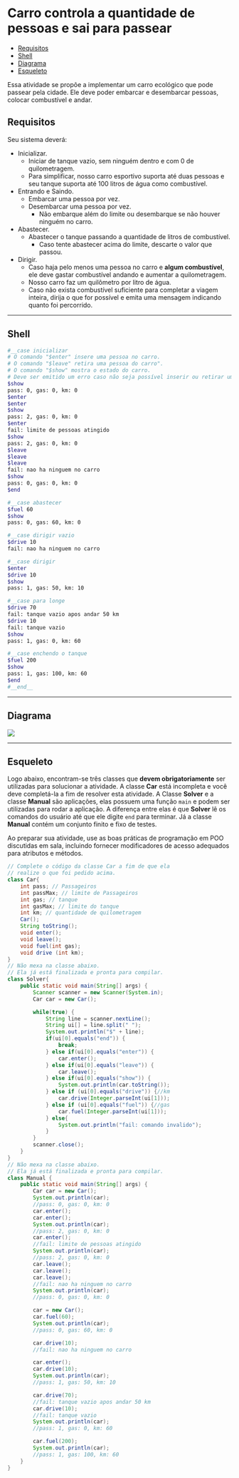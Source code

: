 # Carro controla a quantidade de pessoas e sai para passear

<!--TOC_BEGIN-->
- [Requisitos](#requisitos)
- [Shell](#shell)
- [Diagrama](#diagrama)
- [Esqueleto](#esqueleto)
<!--TOC_END-->

Essa atividade se propõe a implementar um carro ecológico que pode passear pela cidade. Ele deve poder embarcar e desembarcar pessoas, colocar combustível e andar.


## Requisitos
Seu sistema deverá:

- Inicializar.
    - Iniciar de tanque vazio, sem ninguém dentro e com 0 de quilometragem.
    - Para simplificar, nosso carro esportivo suporta até duas pessoas e seu tanque suporta até 100 litros de água como combustível.
- Entrando e Saindo.
    - Embarcar uma pessoa por vez.
    - Desembarcar uma pessoa por vez.
        - Não embarque além do limite ou desembarque se não houver ninguém no carro.
- Abastecer.
    - Abastecer o tanque passando a quantidade de litros de combustível.
        - Caso tente abastecer acima do limite, descarte o valor que passou.
- Dirigir.
    - Caso haja pelo menos uma pessoa no carro e **algum combustível**, ele deve gastar combustível andando e aumentar a quilometragem.
    - Nosso carro faz um quilômetro por litro de água.
    - Caso não exista combustível suficiente para completar a viagem inteira, dirija o que for possível e emita uma mensagem indicando quanto foi percorrido.


***
## Shell

```bash
#__case inicializar
# O comando "$enter" insere uma pessoa no carro.
# O comando "$leave" retira uma pessoa do carro".
# O comando "$show" mostra o estado do carro.
# Deve ser emitido um erro caso não seja possível inserir ou retirar uma pessoa.
$show
pass: 0, gas: 0, km: 0
$enter
$enter
$show
pass: 2, gas: 0, km: 0
$enter
fail: limite de pessoas atingido
$show
pass: 2, gas: 0, km: 0
$leave
$leave
$leave
fail: nao ha ninguem no carro
$show
pass: 0, gas: 0, km: 0
$end
```

```bash
#__case abastecer
$fuel 60
$show
pass: 0, gas: 60, km: 0

#__case dirigir vazio
$drive 10
fail: nao ha ninguem no carro

#__case dirigir
$enter
$drive 10
$show
pass: 1, gas: 50, km: 10

#__case para longe
$drive 70
fail: tanque vazio apos andar 50 km
$drive 10
fail: tanque vazio
$show
pass: 1, gas: 0, km: 60

#__case enchendo o tanque
$fuel 200
$show
pass: 1, gas: 100, km: 60
$end
#__end__
```

***
## Diagrama
![](diagrama.png)


***
## Esqueleto

Logo abaixo, encontram-se três classes que **devem obrigatoriamente** ser utilizadas para solucionar a atividade. A classe **Car** está incompleta e você deve completá-la a fim de resolver esta atividade. A Classe **Solver** e a classe **Manual** são aplicações, elas possuem uma função `main` e podem ser utilizadas para rodar a aplicação. A diferença entre elas é que **Solver** lê os comandos do usuário até que ele digite `end` para terminar. Já a classe **Manual** contém um conjunto finito e fixo de testes. 

Ao preparar sua atividade, use as boas práticas de programação em POO discutidas em sala, incluindo fornecer modificadores de acesso adequados para atributos e métodos.

<!--FILTER Solver.java java-->
```java
// Complete o código da classe Car a fim de que ela
// realize o que foi pedido acima.
class Car{
    int pass; // Passageiros
    int passMax; // limite de Passageiros
    int gas; // tanque
    int gasMax; // limite do tanque
    int km; // quantidade de quilometragem
    Car();
    String toString();
    void enter();
    void leave();
    void fuel(int gas);
    void drive (int km);
}
// Não mexa na classe abaixo. 
// Ela já está finalizada e pronta para compilar.
class Solver{
    public static void main(String[] args) {
        Scanner scanner = new Scanner(System.in);
        Car car = new Car();

        while(true) {
            String line = scanner.nextLine();
            String ui[] = line.split(" ");
            System.out.println("$" + line);
            if(ui[0].equals("end")) {
                break;
            } else if(ui[0].equals("enter")) {
                car.enter();
            } else if(ui[0].equals("leave")) {
                car.leave();
            } else if(ui[0].equals("show")) {
                System.out.println(car.toString());
            } else if (ui[0].equals("drive")) {//km
                car.drive(Integer.parseInt(ui[1]));
            } else if (ui[0].equals("fuel")) {//gas
                car.fuel(Integer.parseInt(ui[1]));
            } else{
                System.out.println("fail: comando invalido");
            }
        }
        scanner.close();
    }
}
// Não mexa na classe abaixo. 
// Ela já está finalizada e pronta para compilar.
class Manual {
    public static void main(String[] args) {
        Car car = new Car();
        System.out.println(car);
        //pass: 0, gas: 0, km: 0
        car.enter();
        car.enter();
        System.out.println(car);
        //pass: 2, gas: 0, km: 0
        car.enter();
        //fail: limite de pessoas atingido
        System.out.println(car);
        //pass: 2, gas: 0, km: 0
        car.leave();
        car.leave();
        car.leave();
        //fail: nao ha ninguem no carro
        System.out.println(car);
        //pass: 0, gas: 0, km: 0

        car = new Car();
        car.fuel(60);
        System.out.println(car);
        //pass: 0, gas: 60, km: 0

        car.drive(10);
        //fail: nao ha ninguem no carro

        car.enter();
        car.drive(10);
        System.out.println(car);
        //pass: 1, gas: 50, km: 10

        car.drive(70);
        //fail: tanque vazio apos andar 50 km
        car.drive(10);
        //fail: tanque vazio
        System.out.println(car);
        //pass: 1, gas: 0, km: 60

        car.fuel(200);
        System.out.println(car);
        //pass: 1, gas: 100, km: 60
    }
}
```
<!--FILTER_END-->
